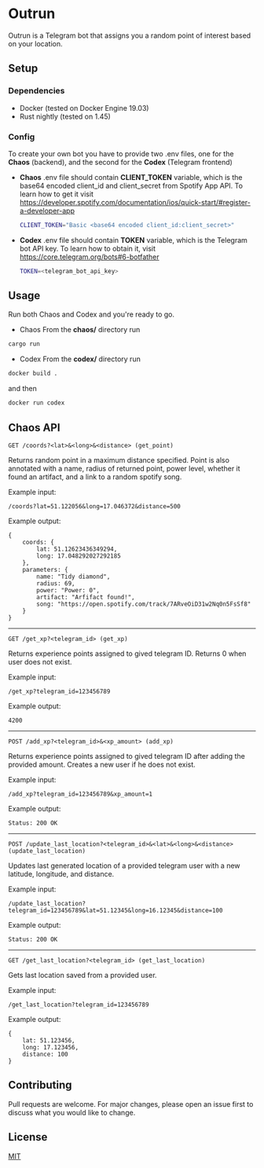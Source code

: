 # Outrun

Outrun is a Telegram bot that assigns you a random point of interest based on your location.

## Setup
### Dependencies
* Docker (tested on Docker Engine 19.03)
* Rust nightly (tested on 1.45)

### Config
To create your own bot you have to provide two .env files, one for the **Chaos** (backend), and the second for the **Codex** (Telegram frontend) 

* **Chaos** .env file should contain **CLIENT_TOKEN** variable, which is the base64 encoded client_id and client_secret from Spotify App API. To learn how to get it visit https://developer.spotify.com/documentation/ios/quick-start/#register-a-developer-app
    ```bash
    CLIENT_TOKEN="Basic <base64 encoded client_id:client_secret>"
    ```
* **Codex** .env file should contain **TOKEN** variable, which is the Telegram bot API key. To learn how to obtain it, visit https://core.telegram.org/bots#6-botfather
    ```bash
    TOKEN=<telegram_bot_api_key>
    ```

## Usage
Run both Chaos and Codex and you're ready to go.
* Chaos
From the **chaos/** directory run
```bash
cargo run
```

* Codex
From the **codex/** directory run
```bash
docker build .
```
and then
```bash
docker run codex
```

## Chaos API
```
GET /coords?<lat>&<long>&<distance> (get_point)
```
Returns random point in a maximum distance specified. Point is also annotated with a name, radius of returned point, power level, whether it found an artifact, and a link to a random spotify song.

Example input:

```
/coords?lat=51.122056&long=17.046372&distance=500
```

Example output:  

```
{
    coords: {
        lat: 51.12623436349294,
        long: 17.048292027292185
    },
    parameters: {
        name: "Tidy diamond",
        radius: 69,
        power: "Power: 0",
        artifact: "Arfifact found!",
        song: "https://open.spotify.com/track/7ARveOiD31w2Nq0n5FsSf8"
    }
}
```
---
```
GET /get_xp?<telegram_id> (get_xp)
```
Returns experience points assigned to gived telegram ID. Returns 0 when user does not exist.

Example input:

```
/get_xp?telegram_id=123456789
```

Example output:
```
4200
```
---
```
POST /add_xp?<telegram_id>&<xp_amount> (add_xp)
```
Returns experience points assigned to gived telegram ID after adding the provided amount. Creates a new user if he does not exist.

Example input:

```
/add_xp?telegram_id=123456789&xp_amount=1
```

Example output:
```
Status: 200 OK
```
---
```
POST /update_last_location?<telegram_id>&<lat>&<long>&<distance> (update_last_location)
```
Updates last generated location of a provided telegram user with a new latitude, longitude, and distance. 

Example input:

```
/update_last_location?telegram_id=123456789&lat=51.12345&long=16.12345&distance=100
```

Example output:
```
Status: 200 OK
```
---
```
GET /get_last_location?<telegram_id> (get_last_location)
```
Gets last location saved from a provided user. 

Example input:

```
/get_last_location?telegram_id=123456789
```

Example output:
```
{
    lat: 51.123456,
    long: 17.123456,
    distance: 100
}
```

## Contributing
Pull requests are welcome. For major changes, please open an issue first to discuss what you would like to change.

## License
[MIT](https://choosealicense.com/licenses/mit/)